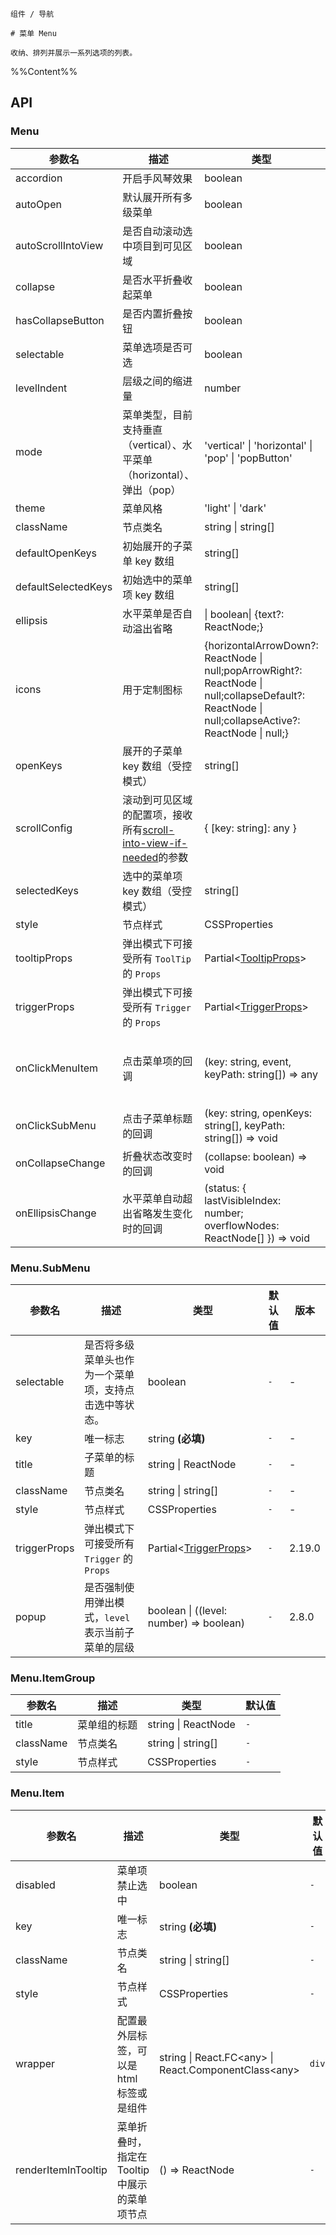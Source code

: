 `````
组件 / 导航

# 菜单 Menu

收纳、排列并展示一系列选项的列表。
`````

%%Content%%

## API

### Menu

|参数名|描述|类型|默认值|版本|
|---|---|---|---|---|
|accordion|开启手风琴效果|boolean |`-`|-|
|autoOpen|默认展开所有多级菜单|boolean |`-`|-|
|autoScrollIntoView|是否自动滚动选中项目到可见区域|boolean |`-`|-|
|collapse|是否水平折叠收起菜单|boolean |`-`|-|
|hasCollapseButton|是否内置折叠按钮|boolean |`-`|-|
|selectable|菜单选项是否可选|boolean |`true`|-|
|levelIndent|层级之间的缩进量|number |`-`|-|
|mode|菜单类型，目前支持垂直（vertical）、水平菜单（horizontal）、弹出（pop）|'vertical' \| 'horizontal' \| 'pop' \| 'popButton' |`vertical`|-|
|theme|菜单风格|'light' \| 'dark' |`light`|-|
|className|节点类名|string \| string[] |`-`|-|
|defaultOpenKeys|初始展开的子菜单 key 数组|string[] |`-`|-|
|defaultSelectedKeys|初始选中的菜单项 key 数组|string[] |`-`|-|
|ellipsis|水平菜单是否自动溢出省略|\| boolean\| {text?: ReactNode;} |`true`|2.24.0|
|icons|用于定制图标|{horizontalArrowDown?: ReactNode \| null;popArrowRight?: ReactNode \| null;collapseDefault?: ReactNode \| null;collapseActive?: ReactNode \| null;} |`-`|-|
|openKeys|展开的子菜单 key 数组（受控模式）|string[] |`-`|-|
|scrollConfig|滚动到可见区域的配置项，接收所有[scroll-into-view-if-needed](https://github.com/stipsan/scroll-into-view-if-needed)的参数|{ [key: string]: any } |`-`|-|
|selectedKeys|选中的菜单项 key 数组（受控模式）|string[] |`-`|-|
|style|节点样式|CSSProperties |`-`|-|
|tooltipProps|弹出模式下可接受所有 `ToolTip` 的 `Props`|Partial&lt;[TooltipProps](tooltip#tooltip)&gt; |`-`|-|
|triggerProps|弹出模式下可接受所有 `Trigger` 的 `Props`|Partial&lt;[TriggerProps](trigger#trigger)&gt; |`-`|-|
|onClickMenuItem|点击菜单项的回调|(key: string, event, keyPath: string[]) => any |`-`|`event` in 2.15.0, `keyPath` in 2.19.0|
|onClickSubMenu|点击子菜单标题的回调|(key: string, openKeys: string[], keyPath: string[]) => void |`-`|`keyPath` in 2.19.0|
|onCollapseChange|折叠状态改变时的回调|(collapse: boolean) => void |`-`|-|
|onEllipsisChange|水平菜单自动超出省略发生变化时的回调|(status: { lastVisibleIndex: number; overflowNodes: ReactNode[] }) => void |`-`|2.57.0|

### Menu.SubMenu

|参数名|描述|类型|默认值|版本|
|---|---|---|---|---|
|selectable|是否将多级菜单头也作为一个菜单项，支持点击选中等状态。|boolean |`-`|-|
|key|唯一标志|string  **(必填)**|`-`|-|
|title|子菜单的标题|string \| ReactNode |`-`|-|
|className|节点类名|string \| string[] |`-`|-|
|style|节点样式|CSSProperties |`-`|-|
|triggerProps|弹出模式下可接受所有 `Trigger` 的 `Props`|Partial&lt;[TriggerProps](trigger#trigger)&gt; |`-`|2.19.0|
|popup|是否强制使用弹出模式，`level` 表示当前子菜单的层级|boolean \| ((level: number) => boolean) |`-`|2.8.0|

### Menu.ItemGroup

|参数名|描述|类型|默认值|
|---|---|---|---|
|title|菜单组的标题|string \| ReactNode |`-`|
|className|节点类名|string \| string[] |`-`|
|style|节点样式|CSSProperties |`-`|

### Menu.Item

|参数名|描述|类型|默认值|版本|
|---|---|---|---|---|
|disabled|菜单项禁止选中|boolean |`-`|-|
|key|唯一标志|string  **(必填)**|`-`|-|
|className|节点类名|string \| string[] |`-`|-|
|style|节点样式|CSSProperties |`-`|-|
|wrapper|配置最外层标签，可以是 html 标签或是组件|string \| React.FC&lt;any&gt; \| React.ComponentClass&lt;any&gt; |`div`|2.16.0|
|renderItemInTooltip|菜单折叠时，指定在 Tooltip 中展示的菜单项节点|() => ReactNode |`-`|2.51.0|
